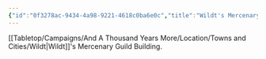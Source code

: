 ```yaml
---
{"id":"0f3278ac-9434-4a98-9221-4618c0ba6e0c","title":"Wildt's Mercenary Guild Building","description":"Wildt's Mercenary Guild Building.","isCurrentLocation":false,"publish":true,"date_created":"Sunday, July 2nd 2023, 3:16:42 pm","date_modified":"Thursday, April 11th 2024, 10:30:33 pm","cssclasses":["mado-heading"],"path":"Tabletop/Campaigns/And A Thousand Years More/Location/Towns and Cities/Wildt/Wildt's Mercenary Guild Building.md","permalink":"/tabletop/campaigns/and-a-thousand-years-more/location/towns-and-cities/wildt/wildt-s-mercenary-guild-building/","PassFrontmatter":true}
---
```



[[Tabletop/Campaigns/And A Thousand Years More/Location/Towns and Cities/Wildt\|Wildt]]'s Mercenary Guild Building.
